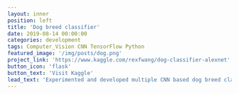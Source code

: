 ```yaml
---
layout: inner
position: left
title: 'Dog breed classifier'
date: 2019-08-14 00:00:00
categories: development
tags: Computer_Vision CNN TensorFlow Python
featured_image: '/img/posts/dog.png'
project_link: 'https://www.kaggle.com/rexfwang/dog-classifier-alexnet'
button_icon: 'flask'
button_text: 'Visit Kaggle'
lead_text: 'Experimented and developed multiple CNN based dog breed classifiers using tensorflow in Python. Compared results from various top performant CNN architectures.'
---
```

